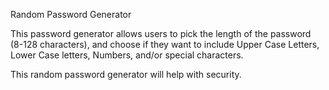 Random Password Generator

This password generator allows users to pick the length of the password (8-128 characters), and choose if they want to include Upper Case Letters, Lower Case letters, Numbers, and/or special characters.

This random password generator will help with security.
